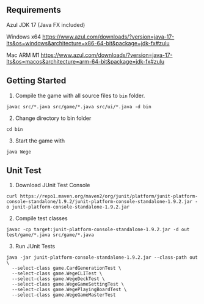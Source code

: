 ## Requirements

Azul JDK 17 (Java FX included) 

Windows x64 https://www.azul.com/downloads/?version=java-17-lts&os=windows&architecture=x86-64-bit&package=jdk-fx#zulu


Mac ARM M1 https://www.azul.com/downloads/?version=java-17-lts&os=macos&architecture=arm-64-bit&package=jdk-fx#zulu

## Getting Started

1. Compile the game with all source files to `bin` folder.

```shell
javac src/*.java src/game/*.java src/ui/*.java -d bin
```

2. Change directory to bin folder

```shell
cd bin
```

3. Start the game with

```shell
java Wege
```

## Unit Test

1. Download JUnit Test Console

```shell
curl https://repo1.maven.org/maven2/org/junit/platform/junit-platform-console-standalone/1.9.2/junit-platform-console-standalone-1.9.2.jar -o junit-platform-console-standalone-1.9.2.jar 
```

2. Compile test classes

```shell
javac -cp target:junit-platform-console-standalone-1.9.2.jar -d out test/game/*.java src/game/*.java
```

3. Run JUnit Tests

```shell
java -jar junit-platform-console-standalone-1.9.2.jar --class-path out \
  --select-class game.CardGenerationTest \
  --select-class game.WegeCLITest \
  --select-class game.WegeDeckTest \
  --select-class game.WegeGameSettingTest \
  --select-class game.WegePlayingBoardTest \
  --select-class game.WegeGameMasterTest
```